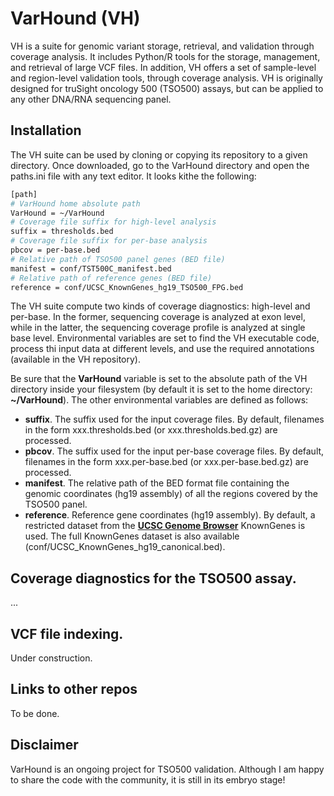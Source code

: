 # VarHound (VH)

VH is a suite for genomic variant storage, retrieval, and validation through coverage analysis. It includes Python/R tools
for the storage, management, and retrieval of large VCF files. In addition, VH offers a set of sample-level and region-level
validation tools, through coverage analysis. VH is originally designed for truSight oncology 500 (TSO500) assays, but 
can be applied to any other DNA/RNA sequencing panel.

## Installation

The VH suite can be used by cloning or copying its repository to a given directory. Once downloaded, go to the VarHound directory and open the paths.ini file with any text editor. It looks kithe the following:

```bash
[path]
# VarHound home absolute path
VarHound = ~/VarHound
# Coverage file suffix for high-level analysis
suffix = thresholds.bed
# Coverage file suffix for per-base analysis
pbcov = per-base.bed
# Relative path of TSO500 panel genes (BED file)
manifest = conf/TST500C_manifest.bed
# Relative path of reference genes (BED file)
reference = conf/UCSC_KnownGenes_hg19_TSO500_FPG.bed
```

The VH suite compute two kinds of coverage diagnostics: high-level and per-base. In the former, sequencing coverage is analyzed at exon level, while in the latter, the sequencing coverage profile is analyzed at single base level. Environmental variables are set to find the VH executable code, process thi input data at different levels, and use the required annotations (available in the VH repository).

Be sure that the **VarHound** variable is set to the absolute path of the VH directory inside your filesystem (by default it is set to the home directory: **~/VarHound**). The other environmental variables are defined as follows:

- **suffix**. The suffix used for the input coverage files. By default, filenames in the form xxx.thresholds.bed (or xxx.thresholds.bed.gz) are processed.
- **pbcov**. The suffix used for the input per-base coverage files. By default, filenames in the form xxx.per-base.bed (or xxx.per-base.bed.gz) are processed.
- **manifest**. The relative path of the BED format file containing the genomic coordinates (hg19 assembly) of all the regions covered by the TSO500 panel.
- **reference**. Reference gene coordinates (hg19 assembly). By default, a restricted dataset from the [**UCSC Genome Browser**](https://genome.ucsc.edu/) KnownGenes is used. The full KnownGenes dataset is also available (conf/UCSC_KnownGenes_hg19_canonical.bed).

## Coverage diagnostics for the TSO500 assay.

...

## VCF file indexing.

Under construction.

## Links to other repos

To be done.

## Disclaimer

VarHound is an ongoing project for TSO500 validation. Although I am happy to share the code with the community, it is still in its embryo stage!
